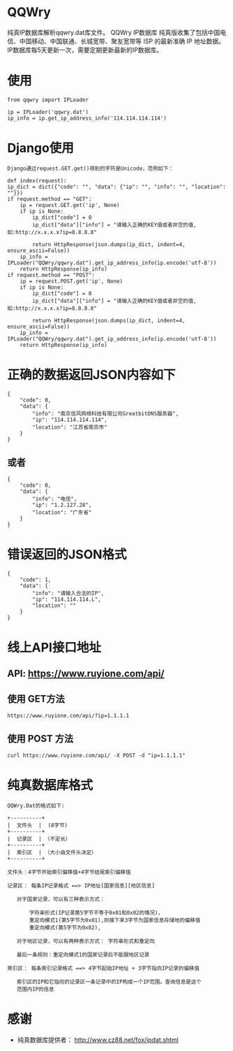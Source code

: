 # QQWry
纯真IP数据库解析qqwry.dat库文件。
QQWry IP数据库 纯真版收集了包括中国电信、中国移动、中国联通、长城宽带、聚友宽带等 ISP 的最新准确 IP 地址数据。IP数据库每5天更新一次，需要定期更新最新的IP数据库。

# 使用

	from qqwry import IPLoader

	ip = IPLoader('qqwry.dat')
	ip_info = ip.get_ip_address_info('114.114.114.114')
	
# Django使用

	Django通过request.GET.get()得到的字符是Unicode，范例如下：
	
	def index(request):
    ip_dict = dict({"code": "", "data": {"ip": "", "info": "", "location": ""}})
    if request.method == "GET":
		ip = request.GET.get('ip', None)
        if ip is None:
            ip_dict["code"] = 0
            ip_dict["data"]["info"] = "请输入正确的KEY值或者非空的值,如:http://x.x.x.x?ip=8.8.8.8"

            return HttpResponse(json.dumps(ip_dict, indent=4, ensure_ascii=False))
        ip_info = IPLoader("QQWry/qqwry.dat").get_ip_address_info(ip.encode('utf-8'))
        return HttpResponse(ip_info)
    if request.method == "POST":
        ip = request.POST.get('ip', None)
        if ip is None:
            ip_dict["code"] = 0
            ip_dict["data"]["info"] = "请输入正确的KEY值或者非空的值,如:http://x.x.x.x?ip=8.8.8.8"

            return HttpResponse(json.dumps(ip_dict, indent=4, ensure_ascii=False))
        ip_info = IPLoader("QQWry/qqwry.dat").get_ip_address_info(ip.encode('utf-8'))
        return HttpResponse(ip_info)
		
# 正确的数据返回JSON内容如下

	{
		"code": 0, 
		"data": {
			"info": "南京信风网络科技有限公司GreatbitDNS服务器", 
			"ip": "114.114.114.114", 
			"location": "江苏省南京市"
		}
	}

## 或者
	{
		"code": 0, 
		"data": {
			"info": "电信", 
			"ip": "1.2.127.28", 
			"location": "广东省"
		}
	}
# 错误返回的JSON格式

	{
		"code": 1,
		"data": {
			"info": "请输入合法的IP",
			"ip": "114.114.114.L",
			"location": ""
		}
	}

# 线上API接口地址
## API: https://www.ruyione.com/api/
## 使用 GET方法
	https://www.ruyione.com/api/?ip=1.1.1.1
## 使用 POST 方法
	curl https://www.ruyione.com/api/ -X POST -d "ip=1.1.1.1"

# 纯真数据库格式
	QQWry.Dat的格式如下:

	+----------+
	|  文件头  |  (8字节)
	+----------+
	|  记录区  | （不定长）
	+----------+
	|  索引区  | （大小由文件头决定）
	+----------+

	文件头：4字节开始索引偏移值+4字节结尾索引偏移值

	记录区： 每条IP记录格式 ==> IP地址[国家信息][地区信息]

	   对于国家记录，可以有三种表示方式：

		   字符串形式(IP记录第5字节不等于0x01和0x02的情况)，
		   重定向模式1(第5字节为0x01),则接下来3字节为国家信息存储地的偏移值
		   重定向模式(第5字节为0x02),
	   
	   对于地区记录，可以有两种表示方式： 字符串形式和重定向

	   最后一条规则：重定向模式1的国家记录后不能跟地区记录

	索引区： 每条索引记录格式 ==> 4字节起始IP地址 + 3字节指向IP记录的偏移值

	   索引区的IP和它指向的记录区一条记录中的IP构成一个IP范围。查询信息是这个
	   范围内IP的信息
	   
# 感谢

* 纯真数据库提供者： http://www.cz88.net/fox/ipdat.shtml